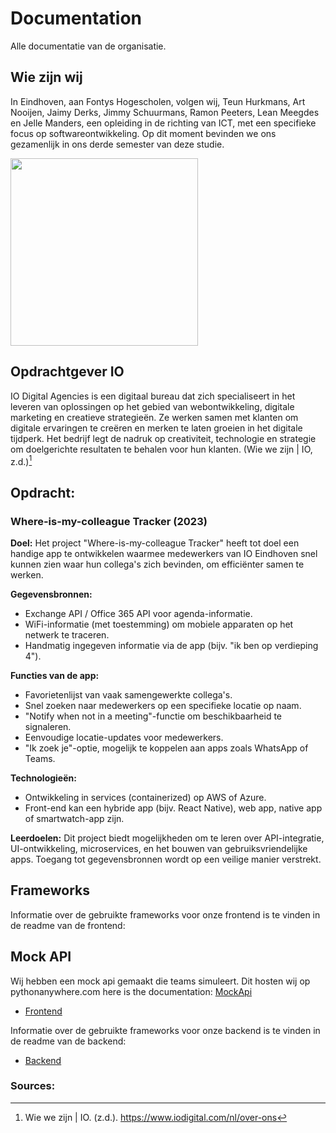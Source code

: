# Documentation
Alle documentatie van de organisatie.

## Wie zijn wij
In Eindhoven, aan Fontys Hogescholen, volgen wij, Teun Hurkmans, Art Nooijen, Jaimy Derks, Jimmy Schuurmans, Ramon Peeters, Lean Meegdes en Jelle Manders, een opleiding in de richting van ICT, met een specifieke focus op softwareontwikkeling. Op dit moment bevinden we ons gezamenlijk in ons derde semester van deze  studie.

<img src="https://github.com/Colleak/Documentation/assets/113422379/9707b51b-1047-4133-8e7e-1859a920c999" width="300px"/>

## Opdrachtgever IO 
IO Digital Agencies is een digitaal bureau dat zich specialiseert in het leveren van oplossingen op het gebied van webontwikkeling, digitale marketing en creatieve strategieën. Ze werken samen met klanten om digitale ervaringen te creëren en merken te laten groeien in het digitale tijdperk. Het bedrijf legt de nadruk op creativiteit, technologie en strategie om doelgerichte resultaten te behalen voor hun klanten. (Wie we zijn | IO, z.d.)[^1]

## Opdracht:
### Where-is-my-colleague Tracker (2023)

**Doel:**
Het project "Where-is-my-colleague Tracker" heeft tot doel een handige app te ontwikkelen waarmee medewerkers van IO Eindhoven snel kunnen zien waar hun collega's zich bevinden, om efficiënter samen te werken.

**Gegevensbronnen:**
- Exchange API / Office 365 API voor agenda-informatie.
- WiFi-informatie (met toestemming) om mobiele apparaten op het netwerk te traceren.
- Handmatig ingegeven informatie via de app (bijv. "ik ben op verdieping 4").

**Functies van de app:**
- Favorietenlijst van vaak samengewerkte collega's.
- Snel zoeken naar medewerkers op een specifieke locatie op naam.
- "Notify when not in a meeting"-functie om beschikbaarheid te signaleren.
- Eenvoudige locatie-updates voor medewerkers.
- "Ik zoek je"-optie, mogelijk te koppelen aan apps zoals WhatsApp of Teams.

**Technologieën:**
- Ontwikkeling in services (containerized) op AWS of Azure.
- Front-end kan een hybride app (bijv. React Native), web app, native app of smartwatch-app zijn.

**Leerdoelen:**
Dit project biedt mogelijkheden om te leren over API-integratie, UI-ontwikkeling, microservices, en het bouwen van gebruiksvriendelijke apps. Toegang tot gegevensbronnen wordt op een veilige manier verstrekt.


## Frameworks

Informatie over de gebruikte frameworks voor onze frontend is te vinden in de readme van de frontend:

## Mock API

Wij hebben een mock api gemaakt die teams simuleert. Dit hosten wij op pythonanywhere.com here is the documentation: [MockApi](https://github.com/Colleak/Backend-Colleak/blob/main/Documentation/Mock%20API%20Doc.md)



 - [Frontend](https://github.com/Colleak/Frontend#readme)

Informatie over de gebruikte frameworks voor onze backend is te vinden in de readme van de backend:

- [Backend](https://github.com/Colleak/Backend-Colleak)

### Sources:
[^1]: Wie we zijn | IO. (z.d.). https://www.iodigital.com/nl/over-ons
